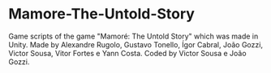 # Mamore-The-Untold-Story
Game scripts of the game "Mamoré: The Untold Story" which was made in Unity. Made by Alexandre Rugolo, Gustavo Tonello, Ígor Cabral, João Gozzi, Victor Sousa, Vitor Fortes e Yann Costa. Coded by Victor Sousa e João Gozzi.
